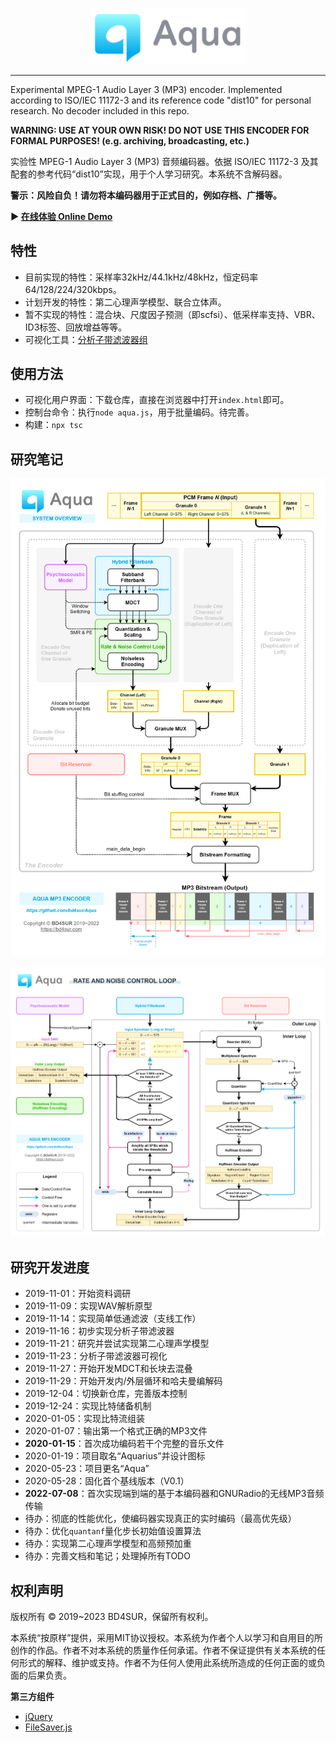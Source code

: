 
<p align="center"><img src="./doc/logo.png" width="250"></p>

------

Experimental MPEG-1 Audio Layer 3 (MP3) encoder. Implemented according to ISO/IEC 11172-3 and its reference code "dist10" for personal research. No decoder included in this repo.

**WARNING: USE AT YOUR OWN RISK! DO NOT USE THIS ENCODER FOR FORMAL PURPOSES! (e.g. archiving, broadcasting, etc.)**

实验性 MPEG-1 Audio Layer 3 (MP3) 音频编码器。依据 ISO/IEC 11172-3 及其配套的参考代码“dist10”实现，用于个人学习研究。本系统不含解码器。

**警示：风险自负！请勿将本编码器用于正式目的，例如存档、广播等。**

**▶ [在线体验 Online Demo](https://bd4sur.com/Aqua/index.html)**

## 特性

- 目前实现的特性：采样率32kHz/44.1kHz/48kHz，恒定码率64/128/224/320kbps。
- 计划开发的特性：第二心理声学模型、联合立体声。
- 暂不实现的特性：混合块、尺度因子预测（即scfsi）、低采样率支持、VBR、ID3标签、回放增益等等。
- 可视化工具：[分析子带滤波器组](https://bd4sur.com/Aqua/demo/Filterbank.html)

## 使用方法

- 可视化用户界面：下载仓库，直接在浏览器中打开`index.html`即可。
- 控制台命令：执行`node aqua.js`，用于批量编码。待完善。
- 构建：`npx tsc`

## 研究笔记

![编码器框图](./doc/aqua-overview.png)

![码率和噪声控制循环](./doc/aqua-rdo-loop.png)

## 研究开发进度

- 2019-11-01：开始资料调研
- 2019-11-09：实现WAV解析原型
- 2019-11-14：实现简单低通滤波（支线工作）
- 2019-11-16：初步实现分析子带滤波器
- 2019-11-21：研究并尝试实现第二心理声学模型
- 2019-11-23：分析子带滤波器可视化
- 2019-11-27：开始开发MDCT和长块去混叠
- 2019-11-29：开始开发内/外层循环和哈夫曼编解码
- 2019-12-04：切换新仓库，完善版本控制
- 2019-12-24：实现比特储备机制
- 2020-01-05：实现比特流组装
- 2020-01-07：输出第一个格式正确的MP3文件
- **2020-01-15**：首次成功编码若干个完整的音乐文件
- 2020-01-19：项目取名“Aquarius”并设计图标
- 2020-05-23：项目更名“Aqua”
- 2020-05-28：固化首个基线版本（V0.1）
- **2022-07-08**：首次实现端到端的基于本编码器和GNURadio的无线MP3音频传输
- 待办：彻底的性能优化，使编码器实现真正的实时编码（最高优先级）
- 待办：优化`quantanf`量化步长初始值设置算法
- 待办：实现第二心理声学模型和高频预加重
- 待办：完善文档和笔记；处理掉所有TODO

## 权利声明

版权所有 © 2019~2023 BD4SUR，保留所有权利。

本系统“按原样”提供，采用MIT协议授权。本系统为作者个人以学习和自用目的所创作的作品。作者不对本系统的质量作任何承诺。作者不保证提供有关本系统的任何形式的解释、维护或支持。作者不为任何人使用此系统所造成的任何正面的或负面的后果负责。

**第三方组件**

- [jQuery](https://jquery.com/)
- [FileSaver.js](https://github.com/eligrey/FileSaver.js)
